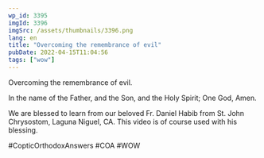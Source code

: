 ```yaml
---
wp_id: 3395
imgId: 3396
imgSrc: /assets/thumbnails/3396.png
lang: en
title: "Overcoming the remembrance of evil"
pubDate: 2022-04-15T11:04:56
tags: ["wow"]
---
```


<!-- page: 6 -->

<p>Overcoming the remembrance of evil.</p>
<p>In the name of the Father, and the Son, and the Holy Spirit; One God, Amen. </p>
<p>We are blessed to learn from our beloved Fr. Daniel Habib from St. John Chrysostom, Laguna Niguel, CA. This video is of course used with his blessing.</p>
<p>#CopticOrthodoxAnswers #COA #WOW</p>
